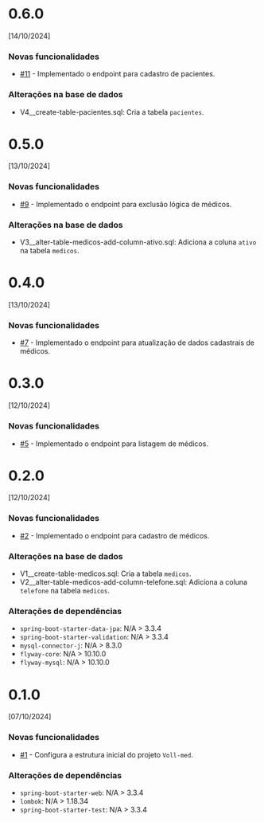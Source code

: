 # 0.6.0
[14/10/2024]

### Novas funcionalidades
* [#11](https://github.com/atkwaves/alura-vollmed-backend/issues/11) - Implementado o endpoint para cadastro de pacientes.

### Alterações na base de dados
* V4__create-table-pacientes.sql: Cria a tabela `pacientes`.

# 0.5.0
[13/10/2024]

### Novas funcionalidades
* [#9](https://github.com/atkwaves/alura-vollmed-backend/issues/9) - Implementado o endpoint para exclusão lógica de médicos.

### Alterações na base de dados
* V3__alter-table-medicos-add-column-ativo.sql: Adiciona a coluna `ativo` na tabela `medicos`.

# 0.4.0
[13/10/2024]

### Novas funcionalidades
* [#7](https://github.com/atkwaves/alura-vollmed-backend/issues/7) - Implementado o endpoint para atualização de dados cadastrais de médicos.

# 0.3.0
[12/10/2024]

### Novas funcionalidades
* [#5](https://github.com/atkwaves/alura-vollmed-backend/issues/5) - Implementado o endpoint para listagem de médicos.

# 0.2.0
[12/10/2024]

### Novas funcionalidades
* [#2](https://github.com/atkwaves/alura-vollmed-backend/issues/2) - Implementado o endpoint para cadastro de médicos.

### Alterações na base de dados
* V1__create-table-medicos.sql: Cria a tabela `medicos`.
* V2__alter-table-medicos-add-column-telefone.sql: Adiciona a coluna `telefone` na tabela `medicos`.

### Alterações de dependências
* `spring-boot-starter-data-jpa`: N/A > 3.3.4
* `spring-boot-starter-validation`: N/A > 3.3.4
* `mysql-connector-j`: N/A > 8.3.0
* `flyway-core`: N/A > 10.10.0
* `flyway-mysql`: N/A > 10.10.0

# 0.1.0
[07/10/2024]

### Novas funcionalidades
* [#1](https://github.com/atkwaves/alura-vollmed-backend/issues/1) - Configura a estrutura inicial do projeto `Voll-med`.

### Alterações de dependências
* `spring-boot-starter-web`: N/A > 3.3.4
* `lombok`: N/A > 1.18.34
* `spring-boot-starter-test`: N/A > 3.3.4